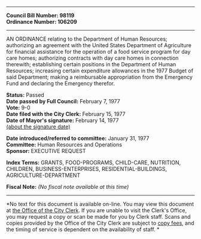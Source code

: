 * * * * *  
  
**Council Bill Number: [](#h0)[](#h2)98119**   
**Ordinance Number: 106209**  
  
* * * * *  
  
AN ORDINANCE relating to the Department of Human Resources; authorizing an agreement with the United States Department of Agriculture for financial assistance for the operation of a food service program for day care homes; authorizing contracts with day care homes in connection therewith; establishing certain positions in the Department of Human Resources; increasing certain expenditure allowances in the 1977 Budget of said Department; making a reimbursable appropriation from the Emergency Fund and declaring the Emergency therefor.  
  
**Status:** Passed   
**Date passed by Full Council:** February 7, 1977   
**Vote:** 9-0   
**Date filed with the City Clerk:** February 15, 1977   
**Date of Mayor's signature:** February 14, 1977   
[(about the signature date)](/~public/approvaldate.htm)   
  
  
**Date introduced/referred to committee:** January 31, 1977   
**Committee:** Human Resources and Operations   
**Sponsor:** EXECUTIVE REQUEST   
  
**Index Terms:** GRANTS, FOOD-PROGRAMS, CHILD-CARE, NUTRITION, CHILDREN, BUSINESS-ENTERPRISES, RESIDENTIAL-BUILDINGS, AGRICULTURE-DEPARTMENT  
  
**Fiscal Note:** *(No fiscal note available at this time)*  
  
* * * * *  
  
*No text for this document is available on-line. You may view this document at [the Office of the City Clerk](http://www.seattle.gov/leg/clerk/contactUs.htm). If you are unable to visit the Clerk's Office, you may request a copy or scan be made for you by Clerk staff. Scans and copies provided by the Office of the City Clerk are subject to [copy fees](http://clerk.seattle.gov/~public/clerkfees.htm), and the timing of service is dependent on the availability of staff. *  
  
  
